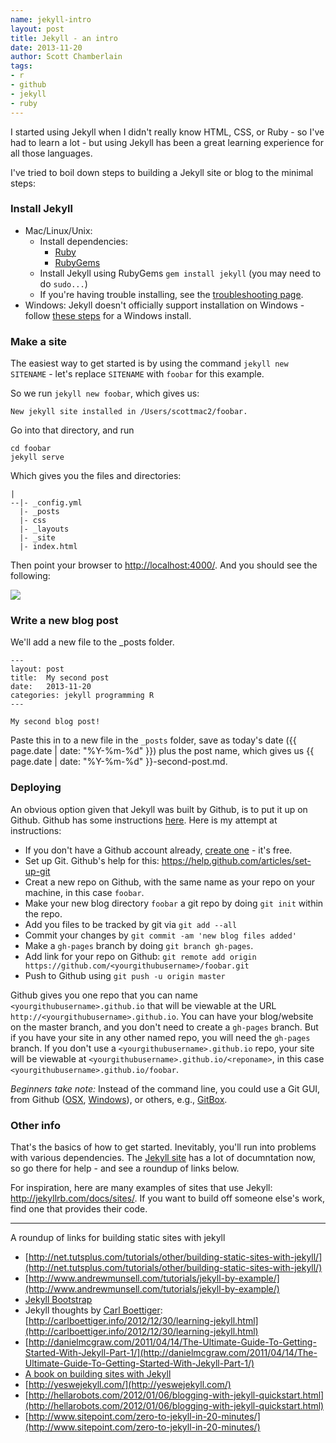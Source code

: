 ```yaml
---
name: jekyll-intro
layout: post
title: Jekyll - an intro
date: 2013-11-20
author: Scott Chamberlain
tags:
- r
- github
- jekyll
- ruby
---
```


I started using Jekyll when I didn't really know HTML, CSS, or Ruby - so I've had to learn a lot - but using Jekyll has been a great learning experience for all those languages. 

I've tried to boil down steps to building a Jekyll site or blog to the minimal steps:

### Install Jekyll

+ Mac/Linux/Unix: 
	+ Install dependencies: 
		+ [Ruby](http://www.ruby-lang.org/en/downloads/)
		+ [RubyGems](http://rubygems.org/pages/download)
	+ Install Jekyll using RubyGems `gem install jekyll` (you may need to do `sudo...`)
	+ If you're having trouble installing, see the [troubleshooting page](http://jekyllrb.com/docs/troubleshooting/).
+ Windows: Jekyll doesn't officially support installation on Windows - follow [these steps](http://www.madhur.co.in/blog/2011/09/01/runningjekyllwindows.html) for a Windows install. 

### Make a site

The easiest way to get started is by using the command `jekyll new SITENAME` - let's replace `SITENAME` with `foobar` for this example.

So we run `jekyll new foobar`, which gives us:

```
New jekyll site installed in /Users/scottmac2/foobar.
```

Go into that directory, and run 

```
cd foobar
jekyll serve
```

Which gives you the files and directories:

```
|
--|- _config.yml
  |- _posts
  |- css
  |- _layouts
  |- _site
  |- index.html
```

Then point your browser to [http://localhost:4000/](http://localhost:4000/). And you should see the following:

![](http://f.cl.ly/items/2q322a2P3f2m2A3a3l0O/Screen%20Shot%202013-11-20%20at%209.54.21%20AM.png)

### Write a new blog post

We'll add a new file to the _posts folder. 

```
---
layout: post
title:  My second post
date:   2013-11-20
categories: jekyll programming R
---

My second blog post!
```

Paste this in to a new file in the `_posts` folder, save as today's date ({{ page.date | date: "%Y-%m-%d" }}) plus the post name, which gives us {{ page.date | date: "%Y-%m-%d" }}-second-post.md.

### Deploying

An obvious option given that Jekyll was built by Github, is to put it up on Github. Github has some instructions [here](http://jekyllrb.com/docs/github-pages/). Here is my attempt at instructions: 

+ If you don't have a Github account already, [create one](https://help.github.com/articles/signing-up-for-a-new-github-account) - it's free.
+ Set up Git. Github's help for this: https://help.github.com/articles/set-up-git
+ Creat a new repo on Github, with the same name as your repo on your machine, in this case `foobar`. 
+ Make your new blog directory `foobar` a git repo by doing `git init` within the repo.
+ Add you files to be tracked by git via `git add --all`
+ Commit your changes by `git commit -am 'new blog files added'`
+ Make a `gh-pages` branch by doing `git branch gh-pages`.
+ Add link for your repo on Github: `git remote add origin https://github.com/<yourgithubusername>/foobar.git`
+ Push to Github using `git push -u origin master`

Github gives you one repo that you can name `<yourgithubusername>.github.io` that will be viewable at the URL `http://<yourgithubusername>.github.io`. You can have your blog/website on the master branch, and you don't need to create a `gh-pages` branch. But if you have your site in any other named repo, you will need the `gh-pages` branch. If you don't use a `<yourgithubusername>.github.io` repo, your site will be viewable at `<yourgithubusername>.github.io/<reponame>`, in this case `<yourgithubusername>.github.io/foobar`. 

*Beginners take note:* Instead of the command line, you could use a Git GUI, from Github ([OSX](http://mac.github.com/), [Windows](http://windows.github.com/)), or others, e.g., [GitBox](http://gitboxapp.com/).

### Other info 

That's the basics of how to get started. Inevitably, you'll run into problems with various dependencies. The [Jekyll site](http://jekyllrb.com/) has a lot of documntation now, so go there for help - and see a roundup of links below. 

For inspiration, here are many examples of sites that use Jekyll: http://jekyllrb.com/docs/sites/. If you want to build off someone else's work, find one that provides their code.

----------------

A roundup of links for building static sites with jekyll

* [http://net.tutsplus.com/tutorials/other/building-static-sites-with-jekyll/](http://net.tutsplus.com/tutorials/other/building-static-sites-with-jekyll/)
* [http://www.andrewmunsell.com/tutorials/jekyll-by-example/](http://www.andrewmunsell.com/tutorials/jekyll-by-example/)
* [Jekyll Bootstrap](http://jekyllbootstrap.com/)
* Jekyll thoughts by [Carl Boettiger](http://carlboettiger.info/index.html): [http://carlboettiger.info/2012/12/30/learning-jekyll.html](http://carlboettiger.info/2012/12/30/learning-jekyll.html)
* [http://danielmcgraw.com/2011/04/14/The-Ultimate-Guide-To-Getting-Started-With-Jekyll-Part-1/](http://danielmcgraw.com/2011/04/14/The-Ultimate-Guide-To-Getting-Started-With-Jekyll-Part-1/)
* [A book on building sites with Jekyll](http://mijingo.com/products/screencasts/static-websites-with-jekyll/)
* [http://yeswejekyll.com/](http://yeswejekyll.com/)
* [http://hellarobots.com/2012/01/06/blogging-with-jekyll-quickstart.html](http://hellarobots.com/2012/01/06/blogging-with-jekyll-quickstart.html)
* [http://www.sitepoint.com/zero-to-jekyll-in-20-minutes/](http://www.sitepoint.com/zero-to-jekyll-in-20-minutes/)